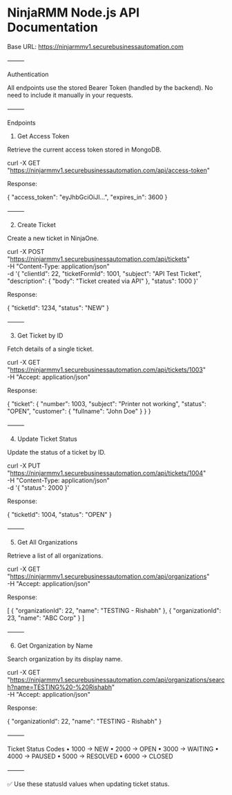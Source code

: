 # NinjaRMM Node.js API Documentation

Base URL: https://ninjarmmv1.securebusinessautomation.com

⸻

Authentication

All endpoints use the stored Bearer Token (handled by the backend). No need to include it manually in your requests.

⸻

Endpoints

1. Get Access Token

Retrieve the current access token stored in MongoDB.

curl -X GET \
  "https://ninjarmmv1.securebusinessautomation.com/api/access-token"

Response:

{
  "access_token": "eyJhbGciOiJI...",
  "expires_in": 3600
}


⸻

2. Create Ticket

Create a new ticket in NinjaOne.

curl -X POST \
  "https://ninjarmmv1.securebusinessautomation.com/api/tickets" \
  -H "Content-Type: application/json" \
  -d '{
    "clientId": 22,
    "ticketFormId": 1001,
    "subject": "API Test Ticket",
    "description": {
      "body": "Ticket created via API"
    },
    "status": 1000
  }'

Response:

{
  "ticketId": 1234,
  "status": "NEW"
}


⸻

3. Get Ticket by ID

Fetch details of a single ticket.

curl -X GET \
  "https://ninjarmmv1.securebusinessautomation.com/api/tickets/1003" \
  -H "Accept: application/json"

Response:

{
  "ticket": {
    "number": 1003,
    "subject": "Printer not working",
    "status": "OPEN",
    "customer": {
      "fullname": "John Doe"
    }
  }
}


⸻

4. Update Ticket Status

Update the status of a ticket by ID.

curl -X PUT \
  "https://ninjarmmv1.securebusinessautomation.com/api/tickets/1004" \
  -H "Content-Type: application/json" \
  -d '{
    "status": 2000
  }'

Response:

{
  "ticketId": 1004,
  "status": "OPEN"
}


⸻

5. Get All Organizations

Retrieve a list of all organizations.

curl -X GET \
  "https://ninjarmmv1.securebusinessautomation.com/api/organizations" \
  -H "Accept: application/json"

Response:

[
  {
    "organizationId": 22,
    "name": "TESTING - Rishabh"
  },
  {
    "organizationId": 23,
    "name": "ABC Corp"
  }
]


⸻

6. Get Organization by Name

Search organization by its display name.

curl -X GET \
  "https://ninjarmmv1.securebusinessautomation.com/api/organizations/search?name=TESTING%20-%20Rishabh" \
  -H "Accept: application/json"

Response:

{
  "organizationId": 22,
  "name": "TESTING - Rishabh"
}


⸻

Ticket Status Codes
	•	1000 → NEW
	•	2000 → OPEN
	•	3000 → WAITING
	•	4000 → PAUSED
	•	5000 → RESOLVED
	•	6000 → CLOSED

⸻

✅ Use these statusId values when updating ticket status.
